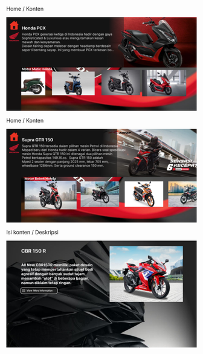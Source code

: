 Home / Konten

![alt text](https://github.com/Dawelly/HondabikeTV/blob/master/kontensatu.png)

Home / Konten

![alt text](https://github.com/Dawelly/HondabikeTV/blob/master/kontendua.png)

Isi konten / Deskripsi

![alt text](https://github.com/Dawelly/HondabikeTV/blob/master/deskripsi.png)
